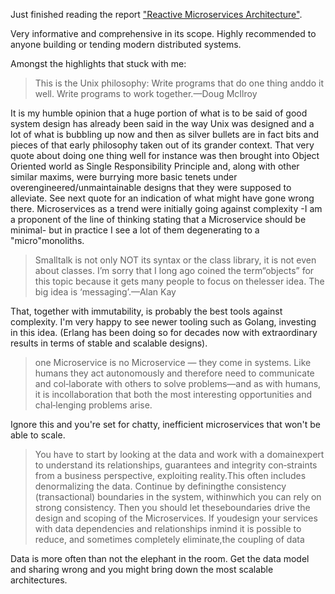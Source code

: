 Just finished reading the report ["Reactive Microservices Architecture"](https://www.lightbend.com/blog/reactive-microservices-architecture-free-oreilly-report-by-lightbend-cto-jonas-boner).

Very informative and comprehensive in its scope. Highly recommended to anyone building or 
tending modern distributed systems.

Amongst the highlights that stuck with me:
> This is the Unix philosophy: Write programs that do one thing anddo it well. Write programs to work together.—Doug McIlroy

It is my humble opinion that a huge portion of what is to be said of good system design has already been said in the way Unix was designed and a lot of what is bubbling up now and then as silver bullets are in fact bits and pieces of that early philosophy taken out of its grander context. That very quote about doing one thing well for instance was then brought into Object Oriented world as Single Responsibility Principle and, along with other similar maxims, were burrying more basic tenets under overengineered/unmaintainable designs that they were supposed to alleviate. See next quote for an indication of what might have gone wrong there. Microservices as a trend were initially going against complexity -I am a proponent of the line of thinking stating that a Microservice should be minimal- but in practice I see a lot of them degenerating to a "micro"monoliths.

> Smalltalk  is  not  only  NOT  its  syntax  or  the  class  library,  it  is  not even  about  classes.  I’m  sorry  that  I  long  ago  coined  the  term“objects”  for  this  topic  because  it  gets  many  people  to  focus  on  thelesser idea. The big idea is ‘messaging’.—Alan Kay

That, together with immutability, is probably the best tools against complexity. I'm very happy to see newer tooling such as Golang, investing in this idea. (Erlang has been doing so for decades now with extraordinary results in terms of stable and scalable designs).

> one Microservice  is  no  Microservice — they  come  in  systems.  Like  humans they act autonomously and therefore need to communicate and col‐laborate with others to solve problems—and as with humans, it is incollaboration that both the most interesting opportunities and chal‐lenging problems arise.

Ignore this and you're set for chatty, inefficient microservices that won't be able to scale.

> You  have  to  start  by  looking  at  the  data  and  work  with  a  domainexpert to understand its relationships, guarantees and integrity con‐straints from a business perspective, exploiting reality.This  often  includes  denormalizing  the  data.  Continue  by  definingthe  consistency  (transactional)  boundaries  in  the  system,  withinwhich you can rely on strong consistency. Then you should let theseboundaries drive the design and scoping of the Microservices. If youdesign  your  services  with  data  dependencies  and  relationships  inmind  it  is  possible  to  reduce,  and  sometimes  completely  eliminate,the coupling of data

Data is more often than not the elephant in the room. Get the data model and sharing wrong and you might bring down the most scalable architectures.
